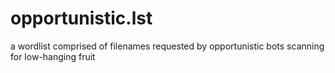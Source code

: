 # opportunistic.lst
a wordlist comprised of filenames requested by opportunistic bots scanning for low-hanging fruit
